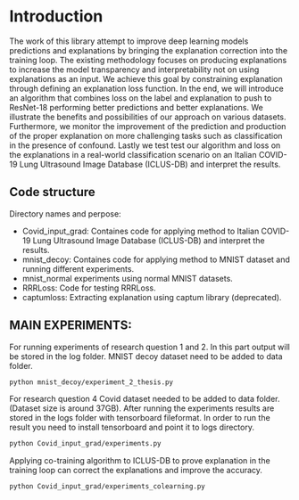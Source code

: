 # Introduction
The work of this library attempt to improve deep learning models predictions and explanations by bringing the explanation correction into the training loop. The existing methodology focuses on producing explanations to increase the model transparency and interpretability not on using explanations as an input. We achieve this goal by constraining explanation through defining an explanation loss function. In the end, we will introduce an algorithm that combines loss on the label and explanation to push to ResNet-18 performing better predictions and better explanations. We illustrate the benefits and possibilities of our approach on various datasets. Furthermore, we monitor the improvement of the prediction
and production of the proper explanation on more challenging tasks such as classification in the presence of confound. Lastly we test test our algorithm and loss on the explanations in a real-world classification scenario on an Italian COVID-19 Lung Ultrasound Image Database (ICLUS-DB) and interpret the results.
## Code structure
Directory names and perpose:
- Covid_input_grad: Containes code for applying method to Italian COVID-19 Lung Ultrasound Image Database (ICLUS-DB) and interpret the results.
- mnist_decoy: Containes code for applying method to MNIST dataset and running different experiments.
- mnist_normal experiments using normal MNIST datasets.
- RRRLoss: Code for testing RRRLoss.
- captumloss: Extracting explanation using captum library (deprecated).

## MAIN EXPERIMENTS:
For running experiments of research question 1 and 2. In this part output will be stored in the log folder. MNIST decoy dataset need to be added to data folder. 
```sh
python mnist_decoy/experiment_2_thesis.py
```

For research question 4 Covid dataset needed to be added to data folder.(Dataset size is around 37GB).
After running the experiments results are stored in the logs folder with tensorboard fileformat. In order to run the result you need to install tensorboard and point it to logs directory.
```sh
python Covid_input_grad/experiments.py
```
Applying co-training algorithm to ICLUS-DB  to prove explanation in the training loop can correct the explanations and improve the accuracy.
```sh
python Covid_input_grad/experiments_colearning.py
```

